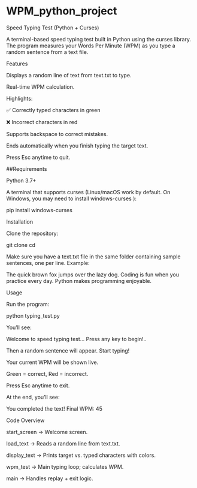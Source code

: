 # WPM_python_project
Speed Typing Test (Python + Curses)

A terminal-based speed typing test built in Python using the curses library.
The program measures your Words Per Minute (WPM) as you type a random sentence from a text file.

Features

Displays a random line of text from text.txt to type.

Real-time WPM calculation.

Highlights:

✅ Correctly typed characters in green

❌ Incorrect characters in red

Supports backspace to correct mistakes.

Ends automatically when you finish typing the target text.

Press Esc anytime to quit.

##Requirements

Python 3.7+

A terminal that supports curses (Linux/macOS work by default.
On Windows, you may need to install windows-curses
):

pip install windows-curses

Installation

Clone the repository:

git clone <your-repo-url>
cd <repo-folder>


Make sure you have a text.txt file in the same folder containing sample sentences, one per line. Example:

The quick brown fox jumps over the lazy dog.
Coding is fun when you practice every day.
Python makes programming enjoyable.

Usage

Run the program:

python typing_test.py


You’ll see:

Welcome to speed typing test...
Press any key to begin!..


Then a random sentence will appear. Start typing!

Your current WPM will be shown live.

Green = correct, Red = incorrect.

Press Esc anytime to exit.

At the end, you’ll see:

You completed the text! Final WPM: 45

Code Overview

start_screen → Welcome screen.

load_text → Reads a random line from text.txt.

display_text → Prints target vs. typed characters with colors.

wpm_test → Main typing loop; calculates WPM.

main → Handles replay + exit logic.
